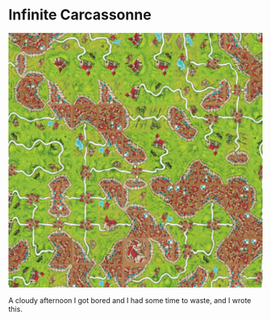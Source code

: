 # Infinite Carcassonne

![Infinite Carcassonne](/dist/images/infinite-fb.jpg)

A cloudy afternoon I got bored and I had some time to waste, and I wrote this.